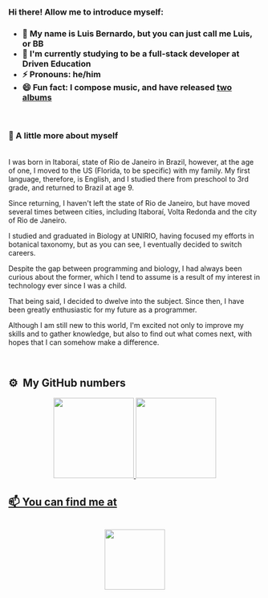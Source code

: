 ### Hi there! Allow me to introduce myself:
<h3>

- 👋 My name is Luis Bernardo, but you can just call me Luis, or BB
- 🌱 I'm currently studying to be a full-stack developer at Driven Education
- ⚡ Pronouns: he/him
- 😄 Fun fact: I compose music, and have released <a href="https://milkemohoney.bandcamp.com/">two albums</a>
</h3>
<br>

### 📖 A little more about myself

<p></br>I was born in Itaboraí, state of Rio de Janeiro in Brazil, however, at the age of one, I moved to the US (Florida, to be specific) with my family. My first language, therefore, is English, and I studied there from preschool to 3rd grade, and returned to Brazil at age 9.

Since returning, I haven't left the state of Rio de Janeiro, but have moved several times between cities, including Itaboraí, Volta Redonda and the city of Rio de Janeiro.

I studied and graduated in Biology at UNIRIO, having focused my efforts in botanical taxonomy, but as you can see, I eventually decided to switch careers.

Despite the gap between programming and biology, I had always been curious about the former, which I tend to assume is a result of my interest in technology ever since I was a child. 

That being said, I decided to dwelve into the subject. Since then, I have been greatly enthusiastic for my future as a programmer.

Although I am still new to this world, I'm excited not only to improve my skills and to gather knowledge, but also to find out what comes next, with hopes that I can somehow make a difference. </p></br>

## ⚙️ &nbsp;My GitHub numbers
<div align=center>
  <a href="https://github.com/stonasss">
  <img height="160em" src="https://github-readme-stats.vercel.app/api?username=stonasss&show_icons=true&theme=cobalt&include_all_commits=true&count_private=true"/>
  <img height="160em" src="https://github-readme-stats.vercel.app/api/top-langs/?username=stonasss&layout=compact&langs_count=7&theme=cobalt"/>
</div>

## 📫 You can find me at
<br>
  <div align=center>
    <a href="https://www.linkedin.com/in/luisbernardoss/" target="_blank"><img src="https://img.shields.io/badge/LinkedIn-0077B5?style=for-the-badge&logo=linkedin&logoColor=white" width="120"/>
  </div>

<!--
**stonasss/stonasss** is a ✨ _special_ ✨ repository because its `README.md` (this file) appears on your GitHub profile.

Here are some ideas to get you started:

- 🔭 I’m currently working on ...
- 🌱 I’m currently learning ...
- 👯 I’m looking to collaborate on ...
- 🤔 I’m looking for help with ...
- 💬 Ask me about ...
- 📫 How to reach me: ...
- 😄 Pronouns: ...
- ⚡ Fun fact: ...
-->
